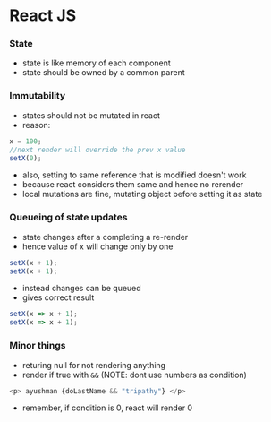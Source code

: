 # React JS

### State

- state is like memory of each component
- state should be owned by a common parent

### Immutability

- states should not be mutated in react
- reason:

```js
x = 100;
//next render will override the prev x value
setX(0); 
```

- also, setting to same reference that is modified doesn't work
- because react considers them same and hence no rerender
- local mutations are fine, mutating object before setting it as state

### Queueing of state updates

- state changes after a completing a re-render
- hence value of x will change only by one

```js
setX(x + 1);
setX(x + 1);
```

- instead changes can be queued
- gives correct result

```js
setX(x => x + 1);
setX(x => x + 1);
```

### Minor things

- returing null for not rendering anything
- render if true with `&&` (NOTE: dont use numbers as condition)

```js
<p> ayushman {doLastName && "tripathy"} </p>
```

- remember, if condition is 0, react will render 0
